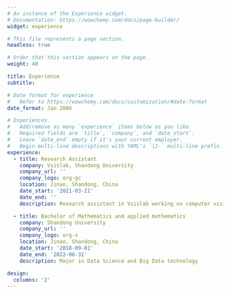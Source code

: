 ```yaml
---
# An instance of the Experience widget.
# Documentation: https://wowchemy.com/docs/page-builder/
widget: experience

# This file represents a page section.
headless: true

# Order that this section appears on the page.
weight: 40

title: Experience
subtitle:

# Date format for experience
#   Refer to https://wowchemy.com/docs/customization/#date-format
date_format: Jan 2006

# Experiences.
#   Add/remove as many `experience` items below as you like.
#   Required fields are `title`, `company`, and `date_start`.
#   Leave `date_end` empty if it's your current employer.
#   Begin multi-line descriptions with YAML's `|2-` multi-line prefix.
experience:
  - title: Research Assistant
    company: Vsislab, Shandong University 
    company_url: ''
    company_logo: org-gc
    location: Jinan, Shandong, China
    date_start: '2021-03-21'
    date_end: ''
    description: Research assistant in Vsislab working on computer vision

  - title: Bachelor of Mathematics and applied mathematics 
    company: Shandong University 
    company_url: ''
    company_logo: org-x
    location: Jinan, Shandong, China
    date_start: '2018-09-01'
    date_end: '2022-06-31'
    description: Major in Data Science and Big Data technology

design:
  columns: '2'
---
```

